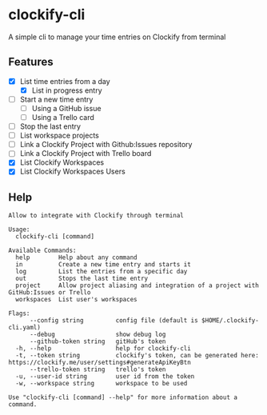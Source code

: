 clockify-cli
============

A simple cli to manage your time entries on Clockify from terminal

Features
--------

* [X] List time entries from a day
  * [X] List in progress entry
* [ ] Start a new time entry
  + [ ] Using a GitHub issue
  + [ ] Using a Trello card
* [ ] Stop the last entry
* [ ] List workspace projects
* [ ] Link a Clockify Project with Github:Issues repository
* [ ] Link a Clockify Project with Trello board
* [X] List Clockify Workspaces
* [X] List Clockify Workspaces Users

Help
----

```
Allow to integrate with Clockify through terminal

Usage:
  clockify-cli [command]

Available Commands:
  help        Help about any command
  in          Create a new time entry and starts it
  log         List the entries from a specific day
  out         Stops the last time entry
  project     Allow project aliasing and integration of a project with GitHub:Issues or Trello
  workspaces  List user's workspaces

Flags:
      --config string         config file (default is $HOME/.clockify-cli.yaml)
      --debug                 show debug log
      --github-token string   gitHub's token
  -h, --help                  help for clockify-cli
  -t, --token string          clockify's token, can be generated here: https://clockify.me/user/settings#generateApiKeyBtn
      --trello-token string   trello's token
  -u, --user-id string        user id from the token
  -w, --workspace string      workspace to be used

Use "clockify-cli [command] --help" for more information about a command.
```

